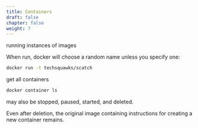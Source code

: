 ```yaml
---
title: Containers
draft: false
chapter: false
weight: 7
---
```


running instances of images

When run, docker will choose a random name unless you specify one:

```sh
docker run -t techsquawks/scatch
```

get all containers

```sh
docker container ls
```

may also be stopped, paused, started, and deleted.

Even after deletion, the original image containing instructions for creating a new container remains.

